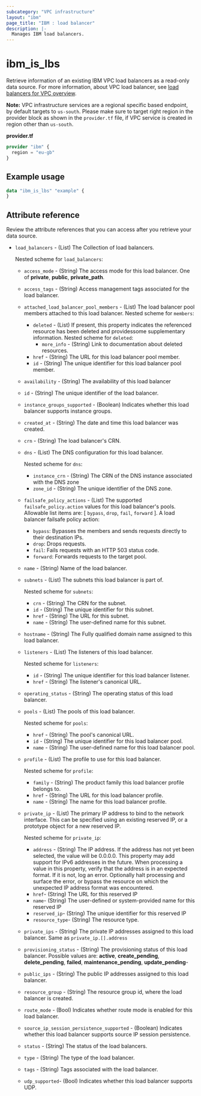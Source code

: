 ```yaml
---
subcategory: "VPC infrastructure"
layout: "ibm"
page_title: "IBM : load balancer"
description: |-
  Manages IBM load balancers.
---
```


# ibm_is_lbs
Retrieve information of an existing IBM VPC load balancers as a read-only data source. For more information, about VPC load balancer, see [load balancers for VPC overview](https://cloud.ibm.com/docs/vpc?topic=vpc-nlb-vs-elb).

**Note:** 
VPC infrastructure services are a regional specific based endpoint, by default targets to `us-south`. Please make sure to target right region in the provider block as shown in the `provider.tf` file, if VPC service is created in region other than `us-south`.

**provider.tf**

```terraform
provider "ibm" {
  region = "eu-gb"
}
```

## Example usage

```terraform
data "ibm_is_lbs" "example" {
}
```


## Attribute reference
Review the attribute references that you can access after you retrieve your data source. 

- `load_balancers` - (List) The Collection of load balancers.

	Nested scheme for `load_balancers`:
	- `access_mode` - (String) The access mode for this load balancer. One of **private**, **public**, **private_path**.
	- `access_tags`  - (String) Access management tags associated for the load balancer.
	- `attached_load_balancer_pool_members` - (List) The load balancer pool members attached to this load balancer.
		Nested scheme for `members`:
		- `deleted` - (List) If present, this property indicates the referenced resource has been deleted and providessome supplementary information.
			Nested scheme for `deleted`:
			- `more_info` - (String) Link to documentation about deleted resources.
		- `href` - (String) The URL for this load balancer pool member.
		- `id` - (String) The unique identifier for this load balancer pool member.
	- `availability` - (String) The availability of this load balancer
	- `id` - (String) The unique identifier of the load balancer.
	- `instance_groups_supported` - (Boolean) Indicates whether this load balancer supports instance groups.
	- `created_at` - (String) The date and time this load balancer was created.
	- `crn` - (String) The load balancer's CRN.
	- `dns` - (List) The DNS configuration for this load balancer.

		Nested scheme for `dns`:
		- `instance_crn` - (String) The CRN of the DNS instance associated with the DNS zone
		- `zone_id` - (String) The unique identifier of the DNS zone.
	- `failsafe_policy_actions` - (List) The supported `failsafe_policy.action` values for this load balancer's pools. Allowable list items are: [ `bypass`, `drop`, `fail`, `forward` ]. A load balancer failsafe policy action:

		- `bypass`: Bypasses the members and sends requests directly to their destination IPs.
		- `drop`: Drops requests.
		- `fail`: Fails requests with an HTTP 503 status code.
		- `forward`: Forwards requests to the target pool.

	- `name` - (String) Name of the load balancer.
	- `subnets` - (List) The subnets this load balancer is part of.

		Nested scheme for `subnets`:
		- `crn` - (String) The CRN for the subnet.
		- `id` - (String) The unique identifier for this subnet.
		- `href` - (String) The URL for this subnet.
		- `name` - (String) The user-defined name for this subnet.
	- `hostname` - (String) The Fully qualified domain name assigned to this load balancer.
	- `listeners` - (List) The listeners of this load balancer.

		Nested scheme for `listeners`:
		- `id` - (String) The unique identifier for this load balancer listener.
		- `href` - (String) The listener's canonical URL.
	- `operating_status` - (String) The operating status of this load balancer.
	- `pools` - (List) The pools of this load balancer.

		Nested scheme for `pools`:
		- `href` - (String) The pool's canonical URL.
		- `id` - (String) The unique identifier for this load balancer pool.
		- `name` - (String) The user-defined name for this load balancer pool.
	- `profile` - (List) The profile to use for this load balancer.

		Nested scheme for `profile`:
		- `family` - (String) The product family this load balancer profile belongs to.
		- `href` - (String) The URL for this load balancer profile.
		- `name` - (String) The name for this load balancer profile.
	- `private_ip` - (List) The primary IP address to bind to the network interface. This can be specified using an existing reserved IP, or a prototype object for a new reserved IP.

		Nested scheme for `private_ip`:
		- `address` - (String) The IP address. If the address has not yet been selected, the value will be 0.0.0.0. This property may add support for IPv6 addresses in the future. When processing a value in this property, verify that the address is in an expected format. If it is not, log an error. Optionally halt processing and surface the error, or bypass the resource on which the unexpected IP address format was encountered.
		- `href`- (String) The URL for this reserved IP
		- `name`- (String) The user-defined or system-provided name for this reserved IP
		- `reserved_ip`- (String) The unique identifier for this reserved IP
		- `resource_type`- (String) The resource type.	  
	- `private_ips` - (String) The private IP addresses assigned to this load balancer. Same as `private_ip.[].address`
	- `provisioning_status` - (String) The provisioning status of this load balancer. Possible values are: **active**, **create_pending**, **delete_pending**, **failed**, **maintenance_pending**, **update_pending**-
	- `public_ips` - (String) The public IP addresses assigned to this load balancer.
	- `resource_group` - (String) The resource group id, where the load balancer is created.
	- `route_mode` - (Bool) Indicates whether route mode is enabled for this load balancer.
	- `source_ip_session_persistence_supported` - (Boolean) Indicates whether this load balancer supports source IP session persistence.
	- `status` - (String) The status of the load balancers.
	- `type` - (String) The type of the load balancer.
	- `tags` - (String) Tags associated with the load balancer.
	- `udp_supported`- (Bool) Indicates whether this load balancer supports UDP.
